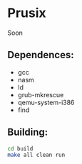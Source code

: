 # Prusix

Soon

## Dependences:

- gcc
- nasm
- ld
- grub-mkrescue
- qemu-system-i386
- find

## Building:

```bash
cd build
make all clean run
```
